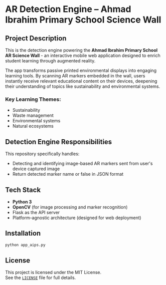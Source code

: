 # AR Detection Engine – Ahmad Ibrahim Primary School Science Wall

## Project Description

This is the detection engine powering the **Ahmad Ibrahim Primary School AR Science Wall** - an interactive mobile web application designed to enrich student learning through augmented reality.

The app transforms passive printed environmental displays into engaging learning tools. By scanning AR markers embedded in the wall, users instantly receive relevant educational content on their devices, deepening their understanding of topics like sustainability and environmental systems.

### Key Learning Themes:
- Sustainability
- Waste management
- Environmental systems
- Natural ecosystems

## Detection Engine Responsibilities

This repository specifically handles:
- Detecting and identifying image-based AR markers sent from user's device captured image
- Return detected marker name or false in JSON format

## Tech Stack

- **Python 3**
- **OpenCV** (for image processing and marker recognition)
- Flask as the API server 
- Platform-agnostic architecture (designed for web deployment)

## Installation

```bash
python app_aips.py
```

## License

This project is licensed under the MIT License.  
See the [`LICENSE`](./LICENSE) file for full details.
